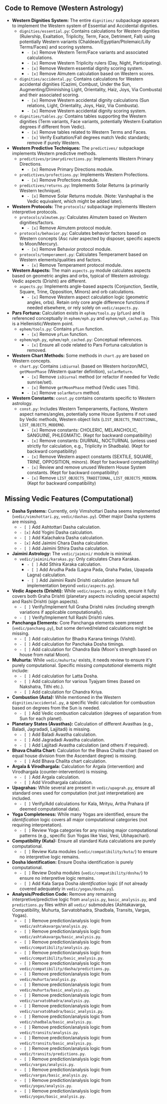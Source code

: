 ## Code to Remove (Western Astrology)

*   **Western Dignities System:** The entire `dignities/` subpackage appears to implement the Western system of Essential and Accidental dignities.
    *   `dignities/essential.py`: Contains calculations for Western dignities (Rulership, Exaltation, Triplicity, Term, Face, Detriment, Fall) using potentially Western variants (Chaldean/Egyptian/Ptolemaic/Lilly Terms/Faces) and scoring systems.
        *   `- [x]` Remove Western Term/Face variants and associated calculations.
        *   `- [x]` Remove Western Triplicity rulers (Day, Night, Participating).
        *   `- [x]` Remove Western essential dignity scoring system.
        *   `- [x]` Remove Almutem calculation based on Western scores.
    *   `dignities/accidental.py`: Contains calculations for Western accidental dignities (Cazimi, Combust, Under the Sun, Augmenting/Diminishing Light, Orientality, Haiz, Joys, Via Combusta) and their associated scoring.
        *   `- [x]` Remove Western accidental dignity calculations (Sun relations, Light, Orientality, Joys, Haiz, Via Combusta).
        *   `- [x]` Remove Western accidental dignity scoring system.
    *   `dignities/tables.py`: Contains tables supporting the Western dignities (Term variants, Face variants, potentially Western Exaltation degrees if different from Vedic).
        *   `- [x]` Remove tables related to Western Terms and Faces.
        *   `- [x]` Verify Exaltation/Fall degrees match Vedic standards; remove if purely Western.
*   **Western Predictive Techniques:** The `predictives/` subpackage implements Western predictive methods.
    *   `predictives/primarydirections.py`: Implements Western Primary Directions.
        *   `- [x]` Remove Primary Directions module.
    *   `predictives/profections.py`: Implements Western Profections.
        *   `- [x]` Remove Profections module.
    *   `predictives/returns.py`: Implements Solar Returns (a primarily Western technique).
        *   `- [x]` Remove Solar Returns module. (Note: Varshaphal is the Vedic equivalent, which might be added later).
*   **Western Protocols:** The `protocols/` subpackage implements Western interpretive protocols.
    *   `protocols/almutem.py`: Calculates Almutem based on Western dignities/factors.
        *   `- [x]` Remove Almutem protocol module.
    *   `protocols/behavior.py`: Calculates behavior factors based on Western concepts (Asc ruler aspected by disposer, specific aspects to Moon/Mercury).
        *   `- [x]` Remove Behavior protocol module.
    *   `protocols/temperament.py`: Calculates Temperament based on Western elements/qualities and factors.
        *   `- [x]` Remove Temperament protocol module.
*   **Western Aspects:** The main `aspects.py` module calculates aspects based on geometric angles and orbs, typical of Western astrology. Vedic aspects (Drishti) are different.
    *   `aspects.py`: Implements angle-based aspects (Conjunction, Sextile, Square, Trine, Opposition, Minors) and orb calculations.
        *   `- [x]` Remove Western aspect calculation logic (geometric angles, orbs). Retain only core angle difference functions if needed elsewhere, or rely solely on `vedic/aspects.py`.
*   **Pars Fortuna:** Calculation exists in `ephem/tools.py` (`pfLon`) and is referenced conceptually in `ephem/eph.py` and `ephem/eph_cached.py`. This is a Hellenistic/Western point.
    *   `ephem/tools.py`: Contains `pfLon` function.
        *   `- [x]` Remove `pfLon` function.
    *   `ephem/eph.py`, `ephem/eph_cached.py`: Conceptual references.
        *   `- [x]` Ensure all code related to Pars Fortuna calculation is removed.
*   **Western Chart Methods:** Some methods in `chart.py` are based on Western concepts.
    *   `chart.py`: Contains `isDiurnal` (based on Western horizon/MC), `getMoonPhase` (Western quarter definition), `solarReturn`.
        *   `- [x]` Remove `isDiurnal` method (or refactor if needed for Vedic sunrise/set).
        *   `- [x]` Remove `getMoonPhase` method (Vedic uses Tithi).
        *   `- [x]` Remove `solarReturn` method.
*   **Western Constants:** `const.py` contains constants specific to Western astrology.
    *   `const.py`: Includes Western Temperaments, Factions, Western aspect names/angles, potentially some House Systems if not used by Vedic methods, Western object lists (`LIST_OBJECTS_TRADITIONAL`, `LIST_OBJECTS_MODERN`).
        *   `- [x]` Remove constants: CHOLERIC, MELANCHOLIC, SANGUINE, PHLEGMATIC. (Kept for backward compatibility)
        *   `- [x]` Remove constants: DIURNAL, NOCTURNAL (unless used strictly for calculation, e.g., Triplicity in Shadbala). (Kept for backward compatibility)
        *   `- [x]` Remove Western aspect constants (SEXTILE, SQUARE, TRINE, OPPOSITION, minors). (Kept for backward compatibility)
        *   `- [x]` Review and remove unused Western House System constants. (Kept for backward compatibility)
        *   `- [x]` Remove `LIST_OBJECTS_TRADITIONAL`, `LIST_OBJECTS_MODERN`. (Kept for backward compatibility)

## Missing Vedic Features (Computational)

*   **Dasha Systems:** Currently, only Vimshottari Dasha seems implemented (`vedic/vimshottari.py`, `vedic/dashas.py`). Other major Dasha systems are missing.
    *   `- [ ]` Add Ashtottari Dasha calculation.
    *   `- [x]` Add Yogini Dasha calculation.
    *   `- [ ]` Add Kalachakra Dasha calculation.
    *   `- [x]` Add Jaimini Chara Dasha calculation.
    *   `- [ ]` Add Jaimini Sthira Dasha calculation.
*   **Jaimini Astrology:** The `vedic/jaimini/` module is minimal.
    *   `vedic/jaimini/karakas.py`: Only calculates Chara Karakas.
        *   `- [ ]` Add Sthira Karaka calculation.
        *   `- [ ]` Add Arudha Pada (Lagna Pada, Graha Padas, Upapada Lagna) calculation.
        *   `- [ ]` Add Jaimini Rashi Drishti calculation (ensure full implementation beyond `vedic/aspects.py`).
*   **Vedic Aspects (Drishti):** While `vedic/aspects.py` exists, ensure it fully covers both Graha Drishti (planetary aspects including special aspects) and Rashi Drishti (sign aspects).
    *   `- [ ]` Verify/Implement full Graha Drishti rules (including strength variations if applicable computationally).
    *   `- [ ]` Verify/Implement full Rashi Drishti rules.
*   **Panchanga Elements:** Core Panchanga elements seem present (`vedic/panchang.py`), but some derived/related calculations might be missing.
    *   `- [ ]` Add calculation for Bhadra Karana timings (Vishti).
    *   `- [ ]` Add calculation for Panchaka Dosha timings.
    *   `- [ ]` Add calculation for Chandra Bala (Moon's strength based on house from natal Moon).
*   **Muhurta:** While `vedic/muhurta/` exists, it needs review to ensure it's purely computational. Specific missing *computational* elements might include:
    *   `- [ ]` Add calculation for Latta Dosha.
    *   `- [ ]` Add calculation for various Tyajyam times (based on Nakshatra, Tithi etc.).
    *   `- [ ]` Add calculation for Chandra Kriya.
*   **Combustion (Asta):** While mentioned in the Western `dignities/accidental.py`, a specific Vedic calculation for combustion based on degrees from the Sun is needed.
    *   `- [ ]` Add Vedic combustion calculation (degrees of separation from Sun for each planet).
*   **Planetary States (Avasthas):** Calculation of different Avasthas (e.g., Baladi, Jagradadi, Lajjitadi) is missing.
    *   `- [ ]` Add Baladi Avastha calculation.
    *   `- [ ]` Add Jagradadi Avastha calculation.
    *   `- [ ]` Add Lajjitadi Avastha calculation (and others if required).
*   **Bhava Chalita Chart:** Calculation for the Bhava Chalita chart (based on equal house division from the Ascendant degree) is missing.
    *   `- [ ]` Add Bhava Chalita chart calculation.
*   **Argala & Virodhargala:** Calculation for Argala (intervention) and Virodhargala (counter-intervention) is missing.
    *   `- [ ]` Add Argala calculation.
    *   `- [ ]` Add Virodhargala calculation.
*   **Upagrahas:** While several are present in `vedic/upagrah.py`, ensure all standard ones used for computation (not just interpretation) are included.
    *   `- [ ]` Verify/Add calculations for Kala, Mrityu, Artha Prahara (if deemed computational data).
*   **Yoga Completeness:** While many Yogas are identified, ensure the *identification* logic covers all major computational categories (not requiring interpretation).
    *   `- [ ]` Review Yoga categories for any missing major computational patterns (e.g., specific Sun Yogas like Vasi, Vesi, Ubhayachari).
*   **Compatibility (Kuta):** Ensure all standard Kuta calculations are purely computational.
    *   `- [ ]` Review Kuta modules (`vedic/compatibility/kuta/`) to ensure no interpretive logic remains.
*   **Dosha Identification:** Ensure Dosha identification is purely computational.
    *   `- [ ]` Review Dosha modules (`vedic/compatibility/dosha/`) to ensure no interpretive logic remains.
    *   `- [ ]` Add Kala Sarpa Dosha *identification* logic (if not already covered adequately in `vedic/yogas/dosha.py`).
*   **Analysis/Prediction Code:** Remove any remaining interpretive/predictive logic from `analysis.py`, `basic_analysis.py`, and `predictions.py` files within all `vedic/` submodules (Ashtakavarga, Compatibility, Muhurta, Sarvatobhadra, Shadbala, Transits, Vargas, Yogas).
    *   `- [ ]` Remove prediction/analysis logic from `vedic/ashtakavarga/analysis.py`.
    *   `- [ ]` Remove prediction/analysis logic from `vedic/ashtakavarga/basic_analysis.py`.
    *   `- [ ]` Remove prediction/analysis logic from `vedic/compatibility/analysis.py`.
    *   `- [ ]` Remove prediction/analysis logic from `vedic/compatibility/basic_analysis.py`.
    *   `- [ ]` Remove prediction/analysis logic from `vedic/compatibility/dasha/predictions.py`.
    *   `- [ ]` Remove prediction/analysis logic from `vedic/muhurta/analysis.py`.
    *   `- [ ]` Remove prediction/analysis logic from `vedic/muhurta/basic_analysis.py`.
    *   `- [ ]` Remove prediction/analysis logic from `vedic/sarvatobhadra/analysis.py`.
    *   `- [ ]` Remove prediction/analysis logic from `vedic/sarvatobhadra/basic_analysis.py`.
    *   `- [ ]` Remove prediction/analysis logic from `vedic/shadbala/basic_analysis.py`.
    *   `- [ ]` Remove prediction/analysis logic from `vedic/transits/analysis.py`.
    *   `- [ ]` Remove prediction/analysis logic from `vedic/transits/basic_analysis.py`.
    *   `- [ ]` Remove prediction/analysis logic from `vedic/transits/predictions.py`.
    *   `- [ ]` Remove prediction/analysis logic from `vedic/vargas/analysis.py`.
    *   `- [ ]` Remove prediction/analysis logic from `vedic/vargas/basic_analysis.py`.
    *   `- [ ]` Remove prediction/analysis logic from `vedic/yogas/analysis.py`.
    *   `- [ ]` Remove prediction/analysis logic from `vedic/yogas/basic_analysis.py`.